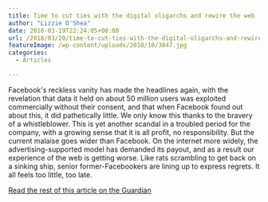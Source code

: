```yaml
---
title: Time to cut ties with the digital oligarchs and rewire the web
author: "Lizzie O'Shea"
date: 2018-03-19T22:24:05+00:00
url: /2018/03/20/time-to-cut-ties-with-the-digital-oligarchs-and-rewire-the-web/
featureImage: /wp-content/uploads/2018/10/3047.jpg
categories:
  - Articles

---
```

Facebook's reckless vanity has made the headlines again, with the revelation that data it held on about 50 million users was exploited commercially without their consent, and that when Facebook found out about this, it did pathetically little. We only know this thanks to the bravery of a whistleblower. This is yet another scandal in a troubled period for the company, with a growing sense that it is all profit, no responsibility. But the current malaise goes wider than Facebook. On the internet more widely, the advertising-supported model has demanded its payout, and as a result our experience of the web is getting worse. Like rats scrambling to get back on a sinking ship, senior former-Facebookers are lining up to express regrets. It all feels too little, too late.

[Read the rest of this article on the Guardian][1]

 [1]: https://www.theguardian.com/commentisfree/2018/mar/20/digital-oligarchs-rewire-web-facebook-scandal
